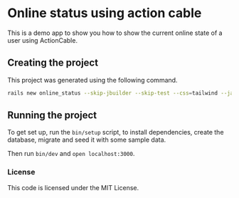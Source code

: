 # Online status using action cable

This is a demo app to show you how to show the current online state of a user using ActionCable.

## Creating the project

This project was generated using the following command.

```sh
rails new online_status --skip-jbuilder --skip-test --css=tailwind --javascript=esbuild
```

## Running the project

To get set up, run the `bin/setup` script, to install dependencies, create the database, migrate and seed it with some sample data.

Then run `bin/dev` and `open localhost:3000`.

### License

This code is licensed under the MIT License.
